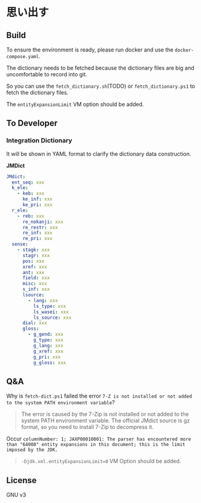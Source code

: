 # 思い出す

## Build

To ensure the environment is ready, please run docker and use the `docker-compose.yaml`.

The dictionary needs to be fetched because the dictionary files are big and uncomfortable to record into git.

So you can use the `fetch_dictionary.sh`(TODO) or `fetch_dictionary.ps1` to fetch the dictionary files.

The `entityExpansionLimit` VM option should be added.

## To Developer

### Integration Dictionary

It will be shown in YAML format to clarify the dictionary data construction.

**JMDict**

```yaml
JMdict:
  ent_seq: xxx
  k_ele:
    - keb: xxx
      ke_inf: xxx
      ke_pri: xxx
  r_ele:
    - reb: xxx
      re_nokanji: xxx
      re_restr: xxx
      re_inf: xxx
      re_pri: xxx
  sense:
    - stagk: xxx
      stagr: xxx
      pos: xxx
      xref: xxx
      ant: xxx
      field: xxx
      misc: xxx
      s_inf: xxx
      lsource:
        - lang: xxx
          ls_type: xxx
          ls_wasei: xxx
          ls_source: xxx
      dial: xxx
      gloss:
        - g_gend: xxx
          g_type: xxx
          g_lang: xxx
          g_xref: xxx
          g_pri: xxx
          g_gloss: xxx
```

## Q&A

Why is `fetch-dict.ps1` failed the error `7-Z is not installed or not added to the system PATH environment variable`?

> The error is caused by the 7-Zip is not installed or not added to the system PATH environment variable.
> The official JMdict source is gz format, so you need to install 7-Zip to decompress it.

Occur `columnNumber: 1; JAXP00010001: The parser has encountered more than "64000" entity expansions in this document; this is the limit imposed by the JDK.` 

> `-Djdk.xml.entityExpansionLimit=0` VM Option should be added.

## License

GNU v3

